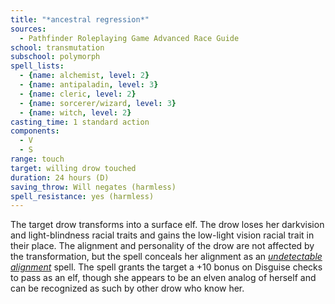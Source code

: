 ```yaml
---
title: "*ancestral regression*"
sources:
  - Pathfinder Roleplaying Game Advanced Race Guide
school: transmutation
subschool: polymorph
spell_lists:
  - {name: alchemist, level: 2}
  - {name: antipaladin, level: 3}
  - {name: cleric, level: 2}
  - {name: sorcerer/wizard, level: 3}
  - {name: witch, level: 2}
casting_time: 1 standard action
components:
  - V
  - S
range: touch
target: willing drow touched
duration: 24 hours (D)
saving_throw: Will negates (harmless)
spell_resistance: yes (harmless)
---
```


The target drow transforms into a surface elf. The drow loses her darkvision and light-blindness racial traits and gains the low-light vision racial trait in their place. The alignment and personality of the drow are not affected by the transformation, but the spell conceals her alignment as an [*undetectable alignment*](/spells/undetectable-alignment/) spell. The spell grants the target a +10 bonus on Disguise checks to pass as an elf, though she appears to be an elven analog of herself and can be recognized as such by other drow who know her.
